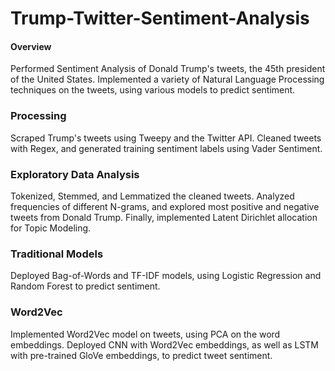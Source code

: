 # Trump-Twitter-Sentiment-Analysis

#### Overview
Performed Sentiment Analysis of Donald Trump's tweets, the 45th president of the United States. Implemented a variety of Natural Language Processing techniques on the tweets, using various models to predict sentiment.

### Processing
Scraped Trump's tweets using Tweepy and the Twitter API. Cleaned tweets with Regex, and generated training sentiment labels using Vader Sentiment.

### Exploratory Data Analysis
Tokenized, Stemmed, and Lemmatized the cleaned tweets. Analyzed frequencies of different N-grams, and explored most positive and negative tweets from Donald Trump. Finally, implemented Latent Dirichlet allocation for Topic Modeling.

### Traditional Models
Deployed Bag-of-Words and TF-IDF models, using Logistic Regression and Random Forest to predict sentiment.

### Word2Vec
Implemented Word2Vec model on tweets, using PCA on the word embeddings. Deployed CNN with Word2Vec embeddings, as well as LSTM with pre-trained GloVe embeddings, to predict tweet sentiment.
